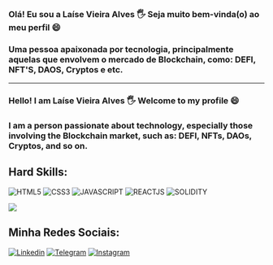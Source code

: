 ### Olá! Eu sou a Laíse Vieira Alves 🖐 Seja muito bem-vinda(o) ao meu perfil 😄 
 
### Uma pessoa apaixonada por tecnologia, principalmente aquelas que envolvem o mercado de Blockchain, como: DEFI, NFT'S, DAOS, Cryptos e etc. 
_______________________________________________________________________________________________________________________________________________
### Hello! I am Laíse Vieira Alves 🖐 Welcome to my profile 😄

### I am a person passionate about technology, especially those involving the Blockchain market, such as: DEFI, NFTs, DAOs, Cryptos, and so on.

## Hard Skills:

![HTML5](https://img.shields.io/badge/HTML5-E34F26?style=for-the-badge&logo=html5&logoColor=white) 
![CSS3](https://img.shields.io/badge/CSS3-1572B6?style=for-the-badge&logo=css3&logoColor=white) 
![JAVASCRIPT](https://img.shields.io/badge/JavaScript-323330?style=for-the-badge&logo=javascript&logoColor=F7DF1E) 
![REACTJS](https://img.shields.io/badge/-React.js-0D1117?style=for-the-badge&logo=react&labelColor=0D1117) 
![SOLIDITY](https://img.shields.io/badge/Ethereum-3C3C3D?style=for-the-badge&logo=Ethereum&logoColor=white)



<picture>
<source 
  srcset="https://github-readme-stats.vercel.app/api?username=laisevdev&show_icons=true&theme=aura"
  media="(prefers-color-scheme: dark)"
/>
<source
  srcset="https://github-readme-stats.vercel.app/api?username=anuraghazra&show_icons=true"
  media="(prefers-color-scheme: light), (prefers-color-scheme: no-preference)"
/>
<img src="https://github-readme-stats.vercel.app/api?username=anuraghazra&show_icons=true" />
</picture>

## Minha Redes Sociais:

[![Linkedin](https://img.shields.io/badge/LinkedIn-0077B5?style=for-the-badge&logo=linkedin&logoColor=white)](https://www.linkedin.com/in/laisevdev/)
[![Telegram](https://img.shields.io/badge/Telegram-2CA5E0?style=for-the-badge&logo=telegram&logoColor=white)](https://t.me/laisev)
[![Instagram](https://img.shields.io/badge/Instagram-E4405F?style=for-the-badge&logo=instagram&logoColor=white)](https://www.instagram.com/criptonoobr/)
